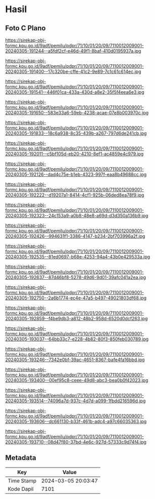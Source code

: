 # Hasil

## Foto C Plano

https://sirekap-obj-formc.kpu.go.id/9adf/pemilu/pdpr/71/10/01/20/09/7110012009001-20240305-191244--a5fdf2cf-e46d-49f1-8baf-410d0195937a.jpg

https://sirekap-obj-formc.kpu.go.id/9adf/pemilu/pdpr/71/10/01/20/09/7110012009001-20240305-191400--17c320be-cffe-41c2-9e89-7c1c61c614ec.jpg

https://sirekap-obj-formc.kpu.go.id/9adf/pemilu/pdpr/71/10/01/20/09/7110012009001-20240305-191541--446f01ca-433a-430d-a8e2-35f5f4eea6e3.jpg

https://sirekap-obj-formc.kpu.go.id/9adf/pemilu/pdpr/71/10/01/20/09/7110012009001-20240305-191650--583e33a6-59eb-4238-acae-07e8b003970c.jpg

https://sirekap-obj-formc.kpu.go.id/9adf/pemilu/pdpr/71/10/01/20/09/7110012009001-20240305-191833--18c6a938-8c35-439b-a267-797d6de241cb.jpg

https://sirekap-obj-formc.kpu.go.id/9adf/pemilu/pdpr/71/10/01/20/09/7110012009001-20240305-192011--c5bf105d-eb20-4210-8ef1-ac4859e4c979.jpg

https://sirekap-obj-formc.kpu.go.id/9adf/pemilu/pdpr/71/10/01/20/09/7110012009001-20240305-192126--dad4c75e-b1eb-4323-997f-eaa8b49688cc.jpg

https://sirekap-obj-formc.kpu.go.id/9adf/pemilu/pdpr/71/10/01/20/09/7110012009001-20240305-192222--d19207a1-8414-4cf1-925b-06ded8ea78f9.jpg

https://sirekap-obj-formc.kpu.go.id/9adf/pemilu/pdpr/71/10/01/20/09/7110012009001-20240305-192323--24c153a9-a0b8-48e8-a69d-d3d350a136b9.jpg

https://sirekap-obj-formc.kpu.go.id/9adf/pemilu/pdpr/71/10/01/20/09/7110012009001-20240305-192426--994631f1-3386-4147-b234-2bf703996a2f.jpg

https://sirekap-obj-formc.kpu.go.id/9adf/pemilu/pdpr/71/10/01/20/09/7110012009001-20240305-192535--81ed0697-b68e-4253-94a4-43b0e429533a.jpg

https://sirekap-obj-formc.kpu.go.id/9adf/pemilu/pdpr/71/10/01/20/09/7110012009001-20240305-192637--87d46bf8-5278-49d6-9d01-39afc041a2ea.jpg

https://sirekap-obj-formc.kpu.go.id/9adf/pemilu/pdpr/71/10/01/20/09/7110012009001-20240305-192750--2a6b1774-ec4e-47a5-b497-49021803df68.jpg

https://sirekap-obj-formc.kpu.go.id/9adf/pemilu/pdpr/71/10/01/20/09/7110012009001-20240305-192859--f4be9db3-a812-48b2-958d-6520d0dcf263.jpg

https://sirekap-obj-formc.kpu.go.id/9adf/pemilu/pdpr/71/10/01/20/09/7110012009001-20240305-193037--64bb33c7-e228-4b82-80f3-850feb030789.jpg

https://sirekap-obj-formc.kpu.go.id/9adf/pemilu/pdpr/71/10/01/20/09/7110012009001-20240305-193246--7342e0bf-39ac-4651-8367-bafe4fa16bbd.jpg

https://sirekap-obj-formc.kpu.go.id/9adf/pemilu/pdpr/71/10/01/20/09/7110012009001-20240305-193400--00ef95c8-ceee-49d8-abc3-bea0b0f42023.jpg

https://sirekap-obj-formc.kpu.go.id/9adf/pemilu/pdpr/71/10/01/20/09/7110012009001-20240305-193514--74096a7d-937c-4d7d-a099-1fbdd216596d.jpg

https://sirekap-obj-formc.kpu.go.id/9adf/pemilu/pdpr/71/10/01/20/09/7110012009001-20240305-193606--dc661130-b33f-461b-adc4-a97c66035363.jpg

https://sirekap-obj-formc.kpu.go.id/9adf/pemilu/pdpr/71/10/01/20/09/7110012009001-20240305-193710--08d47f80-37bd-4e6c-927d-57333c9d74f4.jpg


## Metadata

| Key        | Value               |
| ---------- | ------------------- |
| Time Stamp | 2024-03-05 20:03:47 |
| Kode Dapil | 7101                |



